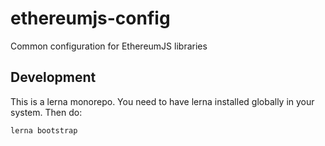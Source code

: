 # ethereumjs-config
Common configuration for EthereumJS libraries

## Development

This is a lerna monorepo. You need to have lerna installed globally in your system. Then do:
```
lerna bootstrap
```